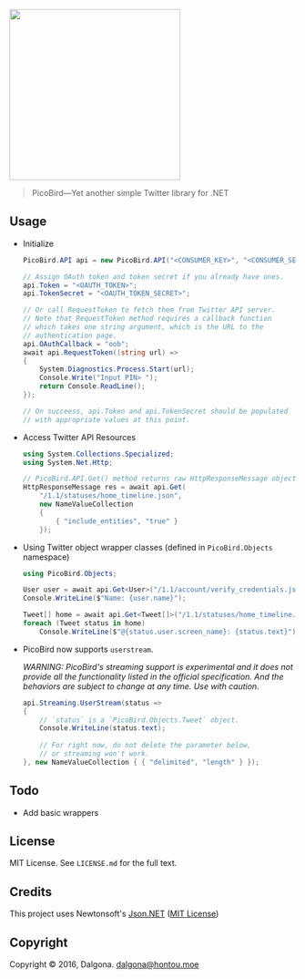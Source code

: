 <img src="http://include.iostream.kr/res/picobird.png" width="300px"><br>

> PicoBird&mdash;Yet another simple Twitter library for .NET

## Usage

* Initialize

  ```cs
  PicoBird.API api = new PicoBird.API("<CONSUMER_KEY>", "<CONSUMER_SECRET>");

  // Assign OAuth token and token secret if you already have ones.
  api.Token = "<OAUTH_TOKEN>";
  api.TokenSecret = "<OAUTH_TOKEN_SECRET>";

  // Or call RequestToken to fetch them from Twitter API server.
  // Note that RequestToken method requires a callback function
  // which takes one string argument, which is the URL to the
  // authentication page.
  api.OAuthCallback = "oob";
  await api.RequestToken((string url) =>
  {
      System.Diagnostics.Process.Start(url);
      Console.Write("Input PIN> ");
      return Console.ReadLine();
  });

  // On succeess, api.Token and api.TokenSecret should be populated
  // with appropriate values at this point.
  ```

* Access Twitter API Resources

  ```cs
  using System.Collections.Specialized;
  using System.Net.Http;
  
  // PicoBird.API.Get() method returns raw HttpResponseMessage objects.
  HttpResponseMessage res = await api.Get(
      "/1.1/statuses/home_timeline.json",
      new NameValueCollection
      {
          { "include_entities", "true" }
      });
  ```
  
* Using Twitter object wrapper classes (defined in `PicoBird.Objects` namespace)

  ```cs
  using PicoBird.Objects;
  
  User user = await api.Get<User>("/1.1/account/verify_credentials.json");
  Console.WriteLine($"Name: {user.name}");
  
  Tweet[] home = await api.Get<Tweet[]>("/1.1/statuses/home_timeline.json");
  foreach (Tweet status in home)
      Console.WriteLine($"@{status.user.screen_name}: {status.text}");
  ```

* PicoBird now supports `userstream`.

  *WARNING: PicoBird's streaming support is experimental and it does not provide all the functionality listed in the official specification. And the behaviors are subject to change at any time. Use with caution.*

  ```cs
  api.Streaming.UserStream(status =>
  {
      // `status` is a `PicoBird.Objects.Tweet` object.
      Console.WriteLine(status.text);
      
      // For right now, do not delete the parameter below,
      // or streaming won't work.
  }, new NameValueCollection { { "delimited", "length" } });
  ```

## Todo

* Add basic wrappers

## License

MIT License. See `LICENSE.md` for the full text.

## Credits

This project uses Newtonsoft's [Json.NET](http://www.newtonsoft.com/json) ([MIT License](https://github.com/JamesNK/Newtonsoft.Json/blob/master/LICENSE.md))

## Copyright

Copyright &copy; 2016, Dalgona. <dalgona@hontou.moe>
